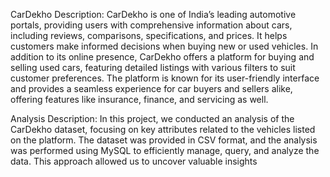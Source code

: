 CarDekho Description: CarDekho is one of India’s leading automotive portals, providing users with comprehensive information about cars, including reviews, comparisons, specifications, and prices. It helps customers make informed decisions when buying new or used vehicles. In addition to its online presence, CarDekho offers a platform for buying and selling used cars, featuring detailed listings with various filters to suit customer preferences. The platform is known for its user-friendly interface and provides a seamless experience for car buyers and sellers alike, offering features like insurance, finance, and servicing as well.

Analysis Description: In this project, we conducted an analysis of the CarDekho dataset, focusing on key attributes related to the vehicles listed on the platform. The dataset was provided in CSV format, and the analysis was performed using MySQL to efficiently manage, query, and analyze the data. This approach allowed us to uncover valuable insights


